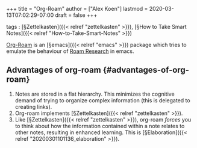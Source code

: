 +++
title = "Org-Roam"
author = ["Alex Koen"]
lastmod = 2020-03-13T07:02:29-07:00
draft = false
+++

tags
: [§Zettelkasten]({{< relref "zettelkasten" >}}), [§How to Take Smart Notes]({{< relref "How-to-Take-Smart-Notes" >}})

[Org-Roam](https://github.com/jethrokuan/org-roam) is an [§emacs]({{< relref "emacs" >}}) package which tries to emulate the behaviour of [Roam Research](https://roamresearch.com/) in emacs.


## Advantages of org-roam {#advantages-of-org-roam}

1.  Notes are stored in a flat hierarchy. This minimizes the cognitive demand of trying to organize complex information (this is delegated to creating links).
2.  Org-roam implements [§Zettelkasten]({{< relref "zettelkasten" >}}).
3.  Like [§Zettelkasten]({{< relref "zettelkasten" >}}), org-roam _forces_ you to think about how the information contained within a note relates to other notes, resulting in enhanced learning. This is [§Elaboration]({{< relref "20200301101136_elaboration" >}}).
